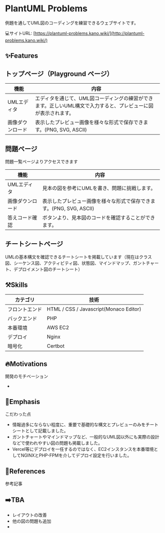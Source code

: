 # PlantUML Problems

例題を通してUML図のコーディングを練習できるウェブサイトです。


💻サイトURL: [https://plantuml-problems.kano.wiki/](http://plantuml-problems.kano.wiki/)

## ✨Features

## トップページ（Playground ページ）

| 機能 | 内容 |
| --- | --- |
| UMLエディタ | エディタを通じて、UML図コーディングの練習ができます。正しいUML構文で入力すると、プレビューに図が表示されます。 |
| 画像ダウンロード | 表示したプレビュー画像を様々な形式で保存できます。(PNG, SVG, ASCII) |

## 問題ページ
問題一覧ページよりアクセスできます

| 機能 | 内容 |
| --- | --- |
| UMLエディタ | 見本の図を参考にUMLを書き、問題に挑戦します。 |
| 画像ダウンロード | 表示したプレビュー画像を様々な形式で保存できます。(PNG, SVG, ASCII) |
| 答えコード確認 | ボタンより、見本図のコードを確認することができます。 |

## チートシートページ


UMLの基本構文を確認できるチートシートを掲載しています（現在はクラス図、シーケンス図、アクティビティ図、状態図、マインドマップ、ガントチャート、デプロイメント図のチートシート）

## ⚒️Skills

| カテゴリ | 技術 |
| --- | --- |
| フロントエンド | HTML / CSS / Javascript(Monaco Editor) |
| バックエンド | PHP |
| 本番環境 | AWS EC2 |
| デプロイ | Nginx|
| 暗号化 | Certbot |


## 🔥Motivations

開発のモチベーション

- 

## 👀Emphasis

こだわった点

- 情報過多にならない程度に、重要で基礎的な構文とプレビューのみをチートシートとして記載しました。
- ガントチャートやマインドマップなど、一般的なUML図以外にも実際の設計などで使われやすい図の問題も掲載しました。
- Vercel等にデプロイを一任するのではなく、EC2インスタンスを本番環境としてNGINXとPHP-FPMを介してデプロイ設定を行いました。

## 🔖References

参考記事



## ➡️TBA

- レイアウトの改善
- 他の図の問題も追加
- 
